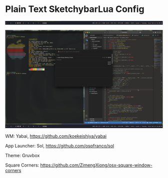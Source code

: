 # Plain Text SketchybarLua Config

![alt text](image.png)

![alt text](SCR-20250603-onsb.png)

WM: Yabai, https://github.com/koekeishiya/yabai

App Launcher: Sol, https://github.com/ospfranco/sol

Theme: Gruvbox

Square Corners: https://github.com/ZimengXiong/osx-square-window-corners
